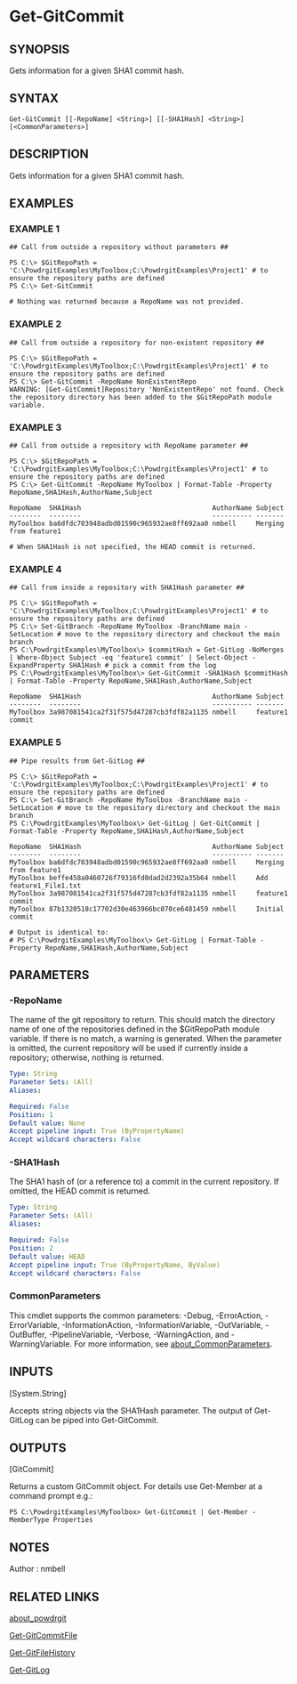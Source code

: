 ﻿# Get-GitCommit

## SYNOPSIS
Gets information for a given SHA1 commit hash.

## SYNTAX

```
Get-GitCommit [[-RepoName] <String>] [[-SHA1Hash] <String>] [<CommonParameters>]
```

## DESCRIPTION
Gets information for a given SHA1 commit hash.

## EXAMPLES

### EXAMPLE 1
```
## Call from outside a repository without parameters ##

PS C:\> $GitRepoPath = 'C:\PowdrgitExamples\MyToolbox;C:\PowdrgitExamples\Project1' # to ensure the repository paths are defined
PS C:\> Get-GitCommit

# Nothing was returned because a RepoName was not provided.
```

### EXAMPLE 2
```
## Call from outside a repository for non-existent repository ##

PS C:\> $GitRepoPath = 'C:\PowdrgitExamples\MyToolbox;C:\PowdrgitExamples\Project1' # to ensure the repository paths are defined
PS C:\> Get-GitCommit -RepoName NonExistentRepo
WARNING: [Get-GitCommit]Repository 'NonExistentRepo' not found. Check the repository directory has been added to the $GitRepoPath module variable.
```

### EXAMPLE 3
```
## Call from outside a repository with RepoName parameter ##

PS C:\> $GitRepoPath = 'C:\PowdrgitExamples\MyToolbox;C:\PowdrgitExamples\Project1' # to ensure the repository paths are defined
PS C:\> Get-GitCommit -RepoName MyToolbox | Format-Table -Property RepoName,SHA1Hash,AuthorName,Subject

RepoName  SHA1Hash                                 AuthorName Subject
--------  --------                                 ---------- -------
MyToolbox ba6dfdc703948adbd01590c965932ae8ff692aa0 nmbell     Merging from feature1

# When SHA1Hash is not specified, the HEAD commit is returned.
```

### EXAMPLE 4
```
## Call from inside a repository with SHA1Hash parameter ##

PS C:\> $GitRepoPath = 'C:\PowdrgitExamples\MyToolbox;C:\PowdrgitExamples\Project1' # to ensure the repository paths are defined
PS C:\> Set-GitBranch -RepoName MyToolbox -BranchName main -SetLocation # move to the repository directory and checkout the main branch
PS C:\PowdrgitExamples\MyToolbox\> $commitHash = Get-GitLog -NoMerges | Where-Object Subject -eq 'feature1 commit' | Select-Object -ExpandProperty SHA1Hash # pick a commit from the log
PS C:\PowdrgitExamples\MyToolbox\> Get-GitCommit -SHA1Hash $commitHash | Format-Table -Property RepoName,SHA1Hash,AuthorName,Subject

RepoName  SHA1Hash                                 AuthorName Subject
--------  --------                                 ---------- -------
MyToolbox 3a987081541ca2f31f575d47287cb3fdf82a1135 nmbell     feature1 commit
```

### EXAMPLE 5
```
## Pipe results from Get-GitLog ##

PS C:\> $GitRepoPath = 'C:\PowdrgitExamples\MyToolbox;C:\PowdrgitExamples\Project1' # to ensure the repository paths are defined
PS C:\> Set-GitBranch -RepoName MyToolbox -BranchName main -SetLocation # move to the repository directory and checkout the main branch
PS C:\PowdrgitExamples\MyToolbox\> Get-GitLog | Get-GitCommit | Format-Table -Property RepoName,SHA1Hash,AuthorName,Subject

RepoName  SHA1Hash                                 AuthorName Subject
--------  --------                                 ---------- -------
MyToolbox ba6dfdc703948adbd01590c965932ae8ff692aa0 nmbell     Merging from feature1
MyToolbox beffe458a0460726f79316fd0dad2d2392a35b64 nmbell     Add feature1_File1.txt
MyToolbox 3a987081541ca2f31f575d47287cb3fdf82a1135 nmbell     feature1 commit
MyToolbox 87b1320518c17702d30e463966bc070ce6481459 nmbell     Initial commit

# Output is identical to:
# PS C:\PowdrgitExamples\MyToolbox\> Get-GitLog | Format-Table -Property RepoName,SHA1Hash,AuthorName,Subject
```

## PARAMETERS

### -RepoName
The name of the git repository to return.
This should match the directory name of one of the repositories defined in the $GitRepoPath module variable.
If there is no match, a warning is generated.
When the parameter is omitted, the current repository will be used if currently inside a repository; otherwise, nothing is returned.

```yaml
Type: String
Parameter Sets: (All)
Aliases:

Required: False
Position: 1
Default value: None
Accept pipeline input: True (ByPropertyName)
Accept wildcard characters: False
```

### -SHA1Hash
The SHA1 hash of (or a reference to) a commit in the current repository.
If omitted, the HEAD commit is returned.

```yaml
Type: String
Parameter Sets: (All)
Aliases:

Required: False
Position: 2
Default value: HEAD
Accept pipeline input: True (ByPropertyName, ByValue)
Accept wildcard characters: False
```

### CommonParameters
This cmdlet supports the common parameters: -Debug, -ErrorAction, -ErrorVariable, -InformationAction, -InformationVariable, -OutVariable, -OutBuffer, -PipelineVariable, -Verbose, -WarningAction, and -WarningVariable. For more information, see [about_CommonParameters](http://go.microsoft.com/fwlink/?LinkID=113216).

## INPUTS

[System.String]

Accepts string objects via the SHA1Hash parameter. The output of Get-GitLog can be piped into Get-GitCommit.

## OUTPUTS

[GitCommit]

Returns a custom GitCommit object. For details use Get-Member at a command prompt e.g.:

`PS C:\PowdrgitExamples\MyToolbox> Get-GitCommit | Get-Member -MemberType Properties`


## NOTES
Author : nmbell

## RELATED LINKS

[about_powdrgit](about_powdrgit.md)

[Get-GitCommitFile](Get-GitCommitFile.md)

[Get-GitFileHistory](Get-GitFileHistory.md)

[Get-GitLog](Get-GitLog.md)



